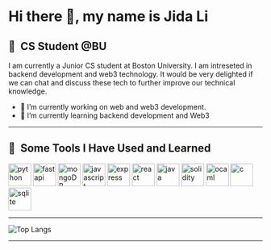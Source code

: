 <h1>Hi there 👋, my name is Jida Li</h2>
<h2> 🏫 &nbsp;CS Student @BU</h3>
I am currently a Junior CS student at Boston University. I am intreseted in backend development and web3 technology. It would be very delighted if we can chat and discuss these tech to further improve our technical knowledge.

- 🔭 I’m currently working on web and web3 development. 
- 🌱 I’m currently learning backend development and Web3 

---

<h2> 🚀 &nbsp;Some Tools I Have Used and Learned</h3>
<p align="left">
<img src="https://cdn.jsdelivr.net/gh/devicons/devicon/icons/python/python-original.svg" alt="python" width="45" height="45"/>  
<img src="https://cdn.jsdelivr.net/gh/devicons/devicon/icons/fastapi/fastapi-original.svg" alt="fastapi" width="45" height="45"/>  
<img src="https://cdn.jsdelivr.net/gh/devicons/devicon/icons/mongodb/mongodb-original.svg" alt="mongoDB" width="45" height="45"/>
<img src="https://cdn.jsdelivr.net/gh/devicons/devicon/icons/javascript/javascript-original.svg" alt="javascript" width="45" height="45"/> 
<img src="https://cdn.jsdelivr.net/gh/devicons/devicon/icons/express/express-original.svg" alt="express" width="45" height="45"/>  
<img src="https://cdn.jsdelivr.net/gh/devicons/devicon/icons/react/react-original.svg" alt="react" width="45" height="45"/>                
<img src="https://cdn.jsdelivr.net/gh/devicons/devicon/icons/java/java-original.svg" alt="java" width="45" height="45"/>                
<img src="https://cdn.jsdelivr.net/gh/devicons/devicon/icons/solidity/solidity-original.svg" alt="solidity" width="45" height="45"/>           
<img src="https://cdn.jsdelivr.net/gh/devicons/devicon/icons/ocaml/ocaml-original.svg" alt="ocaml" width="45" height="45"/> 
<img src="https://cdn.jsdelivr.net/gh/devicons/devicon/icons/c/c-original.svg" alt="c" width="45" height="45"/> 
<img src="https://cdn.jsdelivr.net/gh/devicons/devicon/icons/sqlite/sqlite-original.svg" alt="sqlite" width="45" height="45"/>
</p>               

---

![Top Langs](https://github-readme-stats.vercel.app/api/top-langs/?username=jidalii&count-private=true&layout=compact)

---

<!-- <img width="100%" src="./profile-snake-contrib/github-contribution-grid-snake.svg" /> -->